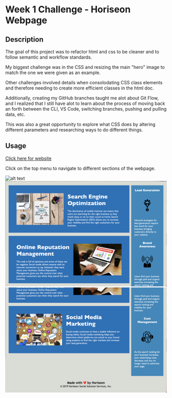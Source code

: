 # Week 1 Challenge - Horiseon Webpage

## Description

The goal of this project was to refactor html and css to be cleaner and to follow semantic and workflow standards.

My biggest challenge was in the CSS and resizing the main "hero" image to match the one we were given as an example. 

Other challenges involved details when consolodating CSS class elements and therefore needing to create more efficient classes in the html doc. 

Additionally, creating my GitHub branches taught me alot about Git Flow, and I realized that I still have alot to learn about the process of moving back an forth between the CLI, VS Code, switching branches, pushing and pulling data, etc. 

This was also a great opportunity to explore what CSS does by altering different parameters and researching ways to do different things.


## Usage
[Click here for website](https://mbarrie1979.github.io/Module-1-Challenge-Horiseon/)

Click on the top menu to navigate to different sections of the webpage. 

![alt text](assets/images/Horiseon_screenshot_1.png)
![alt text](assets/images/Horiseon_screenshot_2.png)
![alt text](assets/images/Horiseon_screenshot_3.png)


